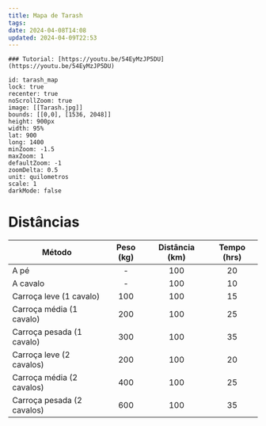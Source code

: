 ```yaml
---
title: Mapa de Tarash
tags:
date: 2024-04-08T14:08
updated: 2024-04-09T22:53
---
```



```leaflet  
### Tutorial: [https://youtu.be/54EyMzJP5DU](https://youtu.be/54EyMzJP5DU)  

id: tarash_map  
lock: true  
recenter: true  
noScrollZoom: true  
image: [[Tarash.jpg]]  
bounds: [[0,0], [1536, 2048]]  
height: 900px  
width: 95%  
lat: 900
long: 1400
minZoom: -1.5  
maxZoom: 1
defaultZoom: -1  
zoomDelta: 0.5  
unit: quilometros  
scale: 1  
darkMode: false 
```


# Distâncias

| Método                     | Peso (kg) | Distância (km) | Tempo (hrs) |
| -------------------------- | :-------: | :------------: | :---------: |
| A pé                       |     -     |      100       |     20      |
| A cavalo                   |     -     |      100       |     10      |
| Carroça leve (1 cavalo)    |    100    |      100       |     15      |
| Carroça média (1 cavalo)   |    200    |      100       |     25      |
| Carroça pesada (1 cavalo)  |    300    |      100       |     35      |
| Carroça leve (2 cavalos)   |    200    |      100       |     20      |
| Carroça média (2 cavalos)  |    400    |      100       |     25      |
| Carroça pesada (2 cavalos) |    600    |      100       |     35      |
